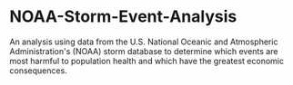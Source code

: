 # NOAA-Storm-Event-Analysis
An analysis using data from the U.S. National Oceanic and Atmospheric Administration's (NOAA) storm database to determine which events are most harmful to population health and which have the greatest economic consequences.
